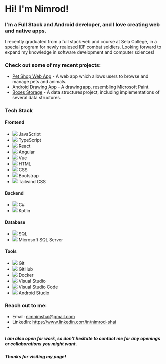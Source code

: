 # Hi! I'm Nimrod!

### I'm a Full Stack and Android developer, and I love creating web and native apps.
I recently graduated from a full stack web and course at Sela College,  in a special program for newly realesed IDF combat soldiers. Looking forward to expand my knowledge in software development and computer sciences!

### Check out some of my recent projects:
- [Pet Shop Web App](https://github.com/NimrodShai2/PetShop) - A web app which allows users to browse and manage pets and animals.
- [Android Drawing App](https://github.com/NimrodShai2/DrawingApp) - A drawing app, resembling Microsoft Paint.
- [Boxes Storage](https://github.com/NimrodShai2/BoxesStorageProject) - A data structures project, including implementations of several data structures.

### Tech Stack

#### Frontend
- ![](https://img.icons8.com/color/48/000000/javascript.png) JavaScript
- ![](https://img.icons8.com/color/48/000000/typescript.png) TypeScript
- ![](https://img.icons8.com/color/48/000000/react-native.png) React
- ![](https://img.icons8.com/color/48/000000/angularjs.png) Angular
- ![](https://img.icons8.com/color/48/000000/vue-js.png) Vue
- ![](https://img.icons8.com/color/48/000000/html-5.png) HTML
- ![](https://img.icons8.com/color/48/000000/css3.png) CSS
- ![](https://img.icons8.com/color/48/000000/bootstrap.png) Bootstrap
- ![](https://www.vectorlogo.zone/logos/tailwindcss/tailwindcss-icon.svg) Tailwind CSS

#### Backend
- ![](https://img.icons8.com/color/48/000000/c-sharp-logo.png) C#
- ![](https://img.icons8.com/color/48/000000/kotlin.png) Kotlin

#### Database
- ![](https://img.icons8.com/color/48/000000/sql.png) SQL
- ![](https://img.icons8.com/color/48/000000/microsoft-sql-server.png) Microsoft SQL Server

#### Tools
- ![](https://img.icons8.com/color/48/000000/git.png) Git
- ![](https://img.icons8.com/color/48/000000/github.png) GitHub
- ![](https://img.icons8.com/color/48/000000/docker.png) Docker
- ![](https://img.icons8.com/color/48/000000/visual-studio.png) Visual Studio
- ![](https://commons.wikimedia.org/wiki/File:Visual_Studio_Code_1.35_icon.svg) Visual Studio Code
- ![](https://img.icons8.com/color/48/000000/android-studio.png) Android Studio


### Reach out to me:
- Email: nimnimshai@gmail.com
- LinkedIn: https://www.linkedin.com/in/nimrod-shai
- 
##### I am also open for  work, so don't hesitate to contact me for any openings or collaborations you might want.

##### Thanks for visiting my page!


<!---
NimrodShai2/NimrodShai2 is a ✨ special ✨ repository because its `README.md` (this file) appears on your GitHub profile.
You can click the Preview link to take a look at your changes.
--->
